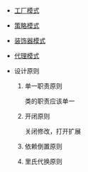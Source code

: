 
- [工厂模式](./docs/Designpattern/工厂模式.md)

- [策略模式](./docs/Designpattern/策略模式.md)

- [装饰器模式](./docs/Designpattern/装饰器模式.md)

- [代理模式](./docs/Designpattern/代理模式.md)

- 设计原则
  1. 单一职责原则
  
     类的职责应该单一
  
  2. 开闭原则
  
     关闭修改，打开扩展
  
  3. 依赖倒置原则
  
  4. 里氏代换原则



